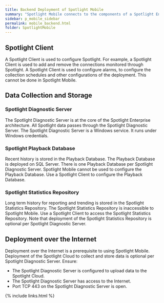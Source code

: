```yaml
---
title: Backend Deployment of Spotlight Mobile
summary: "Spotlight Mobile connects to the components of a Spotlight Enterprise deployment."
sidebar: p_mobile_sidebar
permalink: mobile_backend.html
folder: SpotlightMobile
---
```





## Spotlight Client

A Spotlight Client is used to configure Spotlight. For example, a Spotlight Client is used to add and remove the connections monitored through Spotlight. A Spotlight Client is used to configure alarms, to configure the collection schedules and other configurations of the deployment. This cannot be done in Spotlight Mobile.

## Data Collection and Storage

### Spotlight Diagnostic Server

The Spotlight Diagnostic Server is at the core of the Spotlight Enterprise architecture. All Spotlight data passes through the Spotlight Diagnostic Server. The Spotlight Diagnostic Server is a Windows service. It runs under Windows credentials.

### Spotlight Playback Database

Recent history is stored in the Playback Database. The Playback Database is deployed on SQL Server. There is one Playback Database per Spotlight Diagnostic Server. Spotlight Mobile cannot be used to configure the Playback Database. Use a Spotlight Client to configure the Playback Database.

### Spotlight Statistics Repository

Long term history for reporting and trending is stored in the Spotlight Statistics Repository. The Spotlight Statistics Repository is inaccessible to Spotlight Mobile. Use a Spotlight Client to access the Spotlight Statistics Repository. Note that deployment of the Spotlight Statistics Repository is optional per Spotlight Diagnostic Server.

## Deployment over the Internet

Deployment over the Internet is a prerequisite to using Spotlight Mobile. Deployment of the Spotlight Cloud to collect and store data is optional per Spotlight Diagnostic Server. Ensure:

* The Spotlight Diagnostic Server is configured to upload data to the Spotlight Cloud.
* The Spotlight Diagnostic Server has access to the Internet.
* Port TCP 443 on the Spotlight Diagnostic Server is open.



{% include links.html %}
